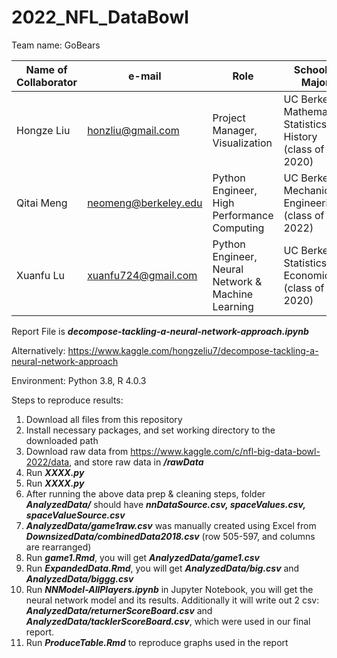 # 2022_NFL_DataBowl
Team name: GoBears

| Name of Collaborator | e-mail | Role | School & Major |
| ------------- | ------------- | ------------- | ------------- |
| Hongze Liu    | honzliu@gmail.com  | Project Manager, Visualization | UC Berkeley: Mathematics, Statistics, History (class of 2020)  |
| Qitai Meng    | neomeng@berkeley.edu   | Python Engineer, High Performance Computing  | UC Berkeley: Mechanical Engineering (class of 2022)  |
| Xuanfu Lu     | xuanfu724@gmail.com  | Python Engineer, Neural Network & Machine Learning | UC Berkeley: Statistics, Economics (class of 2020) |

Report File is **_decompose-tackling-a-neural-network-approach.ipynb_**

Alternatively: https://www.kaggle.com/hongzeliu7/decompose-tackling-a-neural-network-approach

Environment: Python 3.8, R 4.0.3

Steps to reproduce results:

1. Download all files from this repository 
2. Install necessary packages, and set working directory to the downloaded path
3. Download raw data from https://www.kaggle.com/c/nfl-big-data-bowl-2022/data, and store raw data in **_/rawData_**
4. Run **_XXXX.py_**
5. Run **_XXXX.py_**
6. After running the above data prep & cleaning steps, folder **_AnalyzedData/_** should have **_nnDataSource.csv, spaceValues.csv, spaceValueSource.csv_**
7. **_AnalyzedData/game1raw.csv_** was manually created using Excel from **_DownsizedData/combinedData2018.csv_** (row 505-597, and columns are rearranged)
8. Run **_game1.Rmd_**, you will get **_AnalyzedData/game1.csv_**
9. Run **_ExpandedData.Rmd_**, you will get **_AnalyzedData/big.csv_** and **_AnalyzedData/biggg.csv_**
10. Run **_NNModel-AllPlayers.ipynb_** in Jupyter Notebook, you will get the neural network model and its results. Additionally it will write out 2 csv: **_AnalyzedData/returnerScoreBoard.csv_** and **_AnalyzedData/tacklerScoreBoard.csv_**, which were used in our final report.
11. Run **_ProduceTable.Rmd_** to reproduce graphs used in the report
